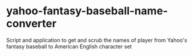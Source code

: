 # yahoo-fantasy-baseball-name-converter
Script and application to get and scrub the names of player from Yahoo's fantasy baseball to American English character set
